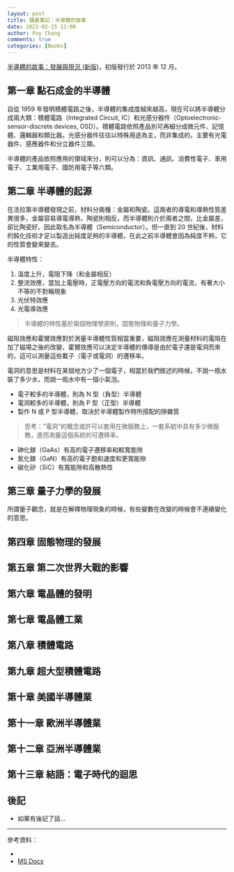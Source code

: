```yaml
---
layout: post
title: 讀書筆記：半導體的故事
date: 2022-02-15 12:00
author: Poy Chang
comments: true
categories: [Books]
---
```


[半導體的故事：發展與現況 (新版)](https://www.tenlong.com.tw/products/9789860668599)，初版發行於 2013 年 12 月。

## 第一章 點石成金的半導體

自從 1959 年發明積體電路之後，半導體的集成度越來越高，現在可以將半導體分成兩大類：積體電路（Integrated Circuit, IC）和光感分器件（Optoelectronic-sensor-discrete devices, OSD）。積體電路依照產品別可再細分成微元件、記憶體、邏輯器和類比器。光感分器件往往以特殊用途為主，而非集成的，主要有光電器件、感應器件和分立器件三類。

半導體的產品依照應用的領域來分，則可以分為：資訊、通訊、消費性電子、車用電子、工業用電子、國防用電子等六類。

## 第二章 半導體的起源

在法拉第半導體發現之前，材料分兩種：金屬和陶瓷。這兩者的導電和導熱性質差異很多，金屬容易導電導熱，陶瓷則相反，而半導體則介於兩者之間，比金屬差，卻比陶瓷好。因此取名為半導體（Semiconductor）。但一直到 20 世紀後，材料的鈍化技術才足以製造出純度足夠的半導體，在此之前半導體會因為純度不夠，它的性質會變來變去。

半導體特性：

1. 溫度上升，電阻下降（和金屬相反）
2. 整流效應，當加上電壓時，正電壓方向的電流和負電壓方向的電流，有著大小不等的不對稱現象
3. 光伏特效應
4. 光電導效應

>半導體的特性基於兩個物理學原則，固態物理和量子力學。

磁阻效應和霍爾效應對於測量半導體性質相當重要，磁阻效應在測量材料的電阻在加了磁場之後的改變，霍爾效應可以決定半導體的傳導是由於電子還是電洞而來的，這可以測量這些載子（電子或電洞）的遷移率。

電洞的意思是材料在某個地方少了一個電子，相當於我們敘述的時候，不說一瓶水裝了多少水，而說一瓶水中有一個小氣泡。

- 電子較多的半導體，則為 N 型（負型）半導體
- 電洞較多的半導體，則為 P 型（正型）半導體
- 製作 N 或 P 型半導體，取決於半導體製作時所搭配的摻雜質

>思考："電洞"的概念或許可以套用在微服務上，一套系統中具有多少微服務，進而測量這個系統的可遷移率。

- 砷化鎵（GaAs）有高的電子遷移率和較寬能隙
- 氮化鎵（GaN）有高的電子飽和速度和更寬能隙
- 碳化矽（SiC）有寬能隙和高散熱性

## 第三章 量子力學的發展

所謂量子觀念，就是在解釋物理現象的時候，有些變數在改變的時候會不連續變化的意思。

## 第四章 固態物理的發展
## 第五章 第二次世界大戰的影響
## 第六章 電晶體的發明
## 第七章 電晶體工業
## 第八章 積體電路
## 第九章 超大型積體電路
## 第十章 美國半導體業
## 第十一章 歐洲半導體業
## 第十二章 亞洲半導體業
## 第十三章 結語：電子時代的迴思




## 後記

* 如果有後記了話...


----------

參考資料：

* []()
* [MS Docs](?WT.mc_id=DT-MVP-5003022)
